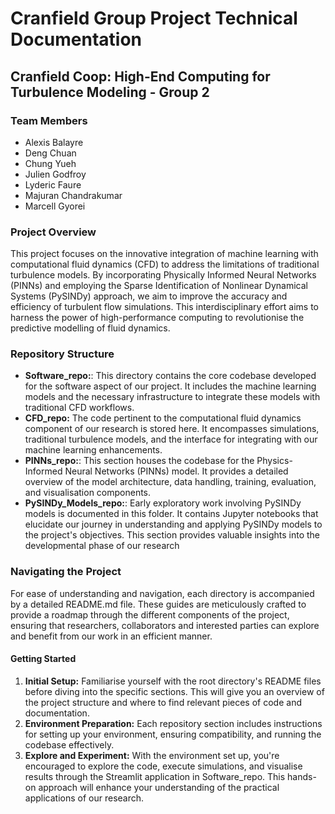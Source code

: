 # Cranfield Group Project Technical Documentation

## Cranfield Coop: High-End Computing for Turbulence Modeling - Group 2

### Team Members

- Alexis Balayre
- Deng Chuan
- Chung Yueh
- Julien Godfroy
- Lyderic Faure
- Majuran Chandrakumar
- Marcell Gyorei

### Project Overview
This project focuses on the innovative integration of machine learning with computational fluid dynamics (CFD) to address the limitations of traditional turbulence models. By incorporating Physically Informed Neural Networks (PINNs) and employing the Sparse Identification of Nonlinear Dynamical Systems (PySINDy) approach, we aim to improve the accuracy and efficiency of turbulent flow simulations. This interdisciplinary effort aims to harness the power of high-performance computing to revolutionise the predictive modelling of fluid dynamics.

### Repository Structure
- **Software_repo:**: This directory contains the core codebase developed for the software aspect of our project. It includes the machine learning models and the necessary infrastructure to integrate these models with traditional CFD workflows.
- **CFD_repo:** The code pertinent to the computational fluid dynamics component of our research is stored here. It encompasses simulations, traditional turbulence models, and the interface for integrating with our machine learning enhancements.
- **PINNs_repo:**: This section houses the codebase for the Physics-Informed Neural Networks (PINNs) model. It provides a detailed overview of the model architecture, data handling, training, evaluation, and visualisation components.
- **PySINDy_Models_repo:**: Early exploratory work involving PySINDy models is documented in this folder. It contains Jupyter notebooks that elucidate our journey in understanding and applying PySINDy models to the project's objectives. This section provides valuable insights into the developmental phase of our research

### Navigating the Project
For ease of understanding and navigation, each directory is accompanied by a detailed README.md file. These guides are meticulously crafted to provide a roadmap through the different components of the project, ensuring that researchers, collaborators and interested parties can explore and benefit from our work in an efficient manner.

#### Getting Started
1. **Initial Setup:** Familiarise yourself with the root directory's README files before diving into the specific sections. This will give you an overview of the project structure and where to find relevant pieces of code and documentation.
2. **Environment Preparation:** Each repository section includes instructions for setting up your environment, ensuring compatibility, and running the codebase effectively.
3. **Explore and Experiment:** With the environment set up, you're encouraged to explore the code, execute simulations, and visualise results through the Streamlit application in Software_repo. This hands-on approach will enhance your understanding of the practical applications of our research.
